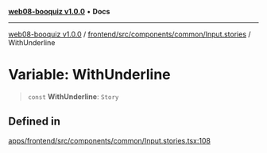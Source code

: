 [**web08-booquiz v1.0.0**](../../../../../../README.md) • **Docs**

***

[web08-booquiz v1.0.0](../../../../../../modules.md) / [frontend/src/components/common/Input.stories](../README.md) / WithUnderline

# Variable: WithUnderline

> `const` **WithUnderline**: `Story`

## Defined in

[apps/frontend/src/components/common/Input.stories.tsx:108](https://github.com/boostcampwm-2024/web08-BooQuiz/blob/f96af645f7679e55fbd626cf58ee24bdf8b61d17/apps/frontend/src/components/common/Input.stories.tsx#L108)
